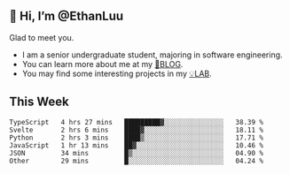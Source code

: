 ## 👋 Hi, I’m @EthanLuu

Glad to meet you.

- I am a senior undergraduate student, majoring in software engineering.
- You can learn more about me at my [📝BLOG](https://blog.ethanloo.cn).
- You may find some interesting projects in my [💡LAB](https://lab.ethanloo.cn).

## This Week
<!--START_SECTION:waka-->

```text
TypeScript   4 hrs 27 mins   █████████▓░░░░░░░░░░░░░░░   38.39 %
Svelte       2 hrs 6 mins    ████▓░░░░░░░░░░░░░░░░░░░░   18.11 %
Python       2 hrs 3 mins    ████▒░░░░░░░░░░░░░░░░░░░░   17.71 %
JavaScript   1 hr 13 mins    ██▓░░░░░░░░░░░░░░░░░░░░░░   10.46 %
JSON         34 mins         █▒░░░░░░░░░░░░░░░░░░░░░░░   04.90 %
Other        29 mins         █░░░░░░░░░░░░░░░░░░░░░░░░   04.24 %
```

<!--END_SECTION:waka-->
